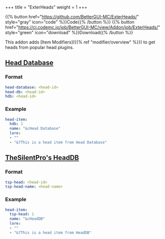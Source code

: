 +++
title = "ExterHeads"
weight = 1
+++

{{% button href="https://github.com/BetterGUI-MC/ExterHeads/" style="gray" icon="code" %}}Code{{% /button %}} {{% button href="https://ci.codemc.io/job/BetterGUI-MC/view/Addon/job/ExterHeads/" style="green" icon="download" %}}Download{{% /button %}}

This addon adds [Item Modifiers]({{% ref "modifier/overview" %}}) to get heads from popular head plugins.

## [Head Database](https://www.spigotmc.org/resources/head-database.14280/)

### Format

```yaml
head-database: <head-id>
head-db: <head-id>
hdb: <head-id>
```

### Example

```yaml
head-item:
  hdb: 1
  name: "&cHead Database"
  lore:
  - ""
  - "&7This is a head item from Head Database"
```

## [TheSilentPro's HeadDB](https://www.spigotmc.org/resources/headdb.84967/)

### Format

```yaml
tsp-head: <head-id>
tsp-head-name: <head-name>
```

### Example

```yaml
head-item:
  tsp-head: 1
  name: "&cHeadDB"
  lore:
  - ""
  - "&7This is a head item from HeadDB"
```
